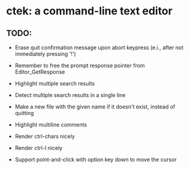 # ctek: a command-line text editor
## TODO:
- Erase quit confirmation message upon abort keypress (e.i., after not immediately pressing '!')

- Remember to free the prompt response pointer from Editor_GetResponse

- Highlight multiple search results

- Detect multiple search results in a single line

- Make a new file with the given name if it doesn't exist,
instead of quitting

- Highlight multiline comments

- Render ctrl-chars nicely

- Render ctrl-I nicely

- Support point-and-click with option key down to move the cursor